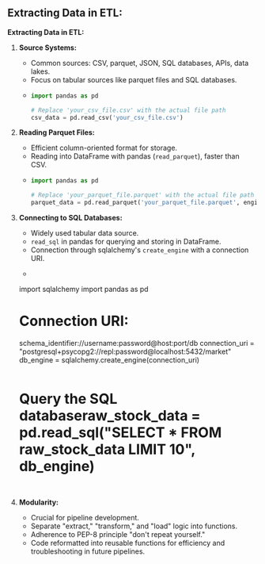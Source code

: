 ## **Extracting Data in ETL:**

**Extracting Data in ETL:**

1. **Source Systems:**
   - Common sources: CSV, parquet, JSON, SQL databases, APIs, data lakes.
   - Focus on tabular sources like parquet files and SQL databases.
   - 
     ```python
     import pandas as pd

     # Replace 'your_csv_file.csv' with the actual file path
     csv_data = pd.read_csv('your_csv_file.csv')
     ```

2. **Reading Parquet Files:**
   - Efficient column-oriented format for storage.
   - Reading into DataFrame with pandas (`read_parquet`), faster than CSV.
   - 
     ```python
     import pandas as pd

     # Replace 'your_parquet_file.parquet' with the actual file path
     parquet_data = pd.read_parquet('your_parquet_file.parquet', engine='fastparquet')
     ```

3. **Connecting to SQL Databases:**
   - Widely used tabular data source.
   - `read_sql` in pandas for querying and storing in DataFrame.
   - Connection through sqlalchemy's `create_engine` with a connection URI.
   - 
     ```
   import sqlalchemy
   import pandas as pd
   # Connection URI:
   schema_identifier://username:password@host:port/db
   connection_uri = "postgresql+psycopg2://repl:password@localhost:5432/market"
   db_engine = sqlalchemy.create_engine(connection_uri)
   ```
   ```
   # Query the SQL databaseraw_stock_data = pd.read_sql("SELECT * FROM raw_stock_data LIMIT 10", db_engine)
   ```


5. **Modularity:**
   - Crucial for pipeline development.
   - Separate "extract," "transform," and "load" logic into functions.
   - Adherence to PEP-8 principle "don't repeat yourself."
   - Code reformatted into reusable functions for efficiency and troubleshooting in future pipelines.
